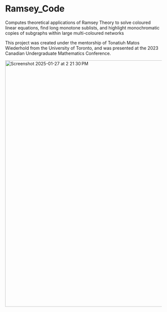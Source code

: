 # Ramsey_Code
Computes theoretical applications of Ramsey Theory to solve coloured linear equations, find long monotone sublists, and highlight monochromatic copies of subgraphs within large multi-coloured networks

This project was created under the mentorship of Tonatiuh Matos Wiederhold from the University of Toronto, and was presented at the 2023 Canadian Undergraduate Mathematics Conference.


<img width="791" alt="Screenshot 2025-01-27 at 2 21 30 PM" src="https://github.com/user-attachments/assets/58fdb48c-2b06-4fa8-bb25-ca8b771a6711" align="middle" />

